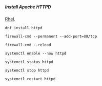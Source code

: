 ##### Install Apache HTTPD

[Rhel](https://access.redhat.com/documentation/en-us/red_hat_enterprise_linux/9/html/deploying_web_servers_and_reverse_proxies/setting-apache-http-server_deploying-web-servers-and-reverse-proxies#apache-intro_setting-apache-http-server
).


```dnf install httpd```

```firewall-cmd --permanent --add-port=80/tcp```

```firewall-cmd --reload```

```systemctl enable --now httpd```

```systemctl status httpd```

```systemctl stop httpd```

```systemctl restart httpd```
